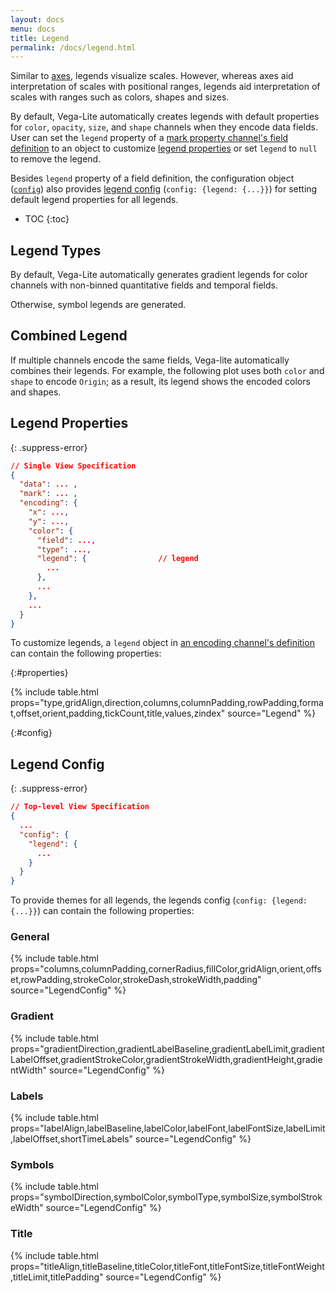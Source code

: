 ```yaml
---
layout: docs
menu: docs
title: Legend
permalink: /docs/legend.html
---
```


Similar to [axes](axis.html), legends visualize scales. However, whereas axes aid interpretation of scales with positional ranges, legends aid interpretation of scales with ranges such as colors, shapes and sizes.

By default, Vega-Lite automatically creates legends with default properties for `color`, `opacity`, `size`, and `shape` channels when they encode data fields.
User can set the `legend` property of a [mark property channel's field definition](encoding.html#mark-prop) to an object to customize [legend properties](#legend-properties) or set `legend` to `null` to remove the legend.

Besides `legend` property of a field definition, the configuration object ([`config`](config.html)) also provides [legend config](#config) (`config: {legend: {...}}`) for setting default legend properties for all legends.

- TOC
{:toc}

## Legend Types

By default, Vega-Lite automatically generates gradient legends for color channels with
non-binned quantitative fields and temporal fields.

<div class="vl-example" data-name="point_color_quantitative"></div>

Otherwise, symbol legends are generated.

<div class="vl-example" data-name="point_color"></div>


## Combined Legend

If multiple channels encode the same fields, Vega-lite automatically combines their legends. For example, the following plot uses both `color` and `shape` to encode `Origin`; as a result, its legend shows the encoded colors and shapes.

<div class="vl-example" data-name="point_color_with_shape"></div>

## Legend Properties

{: .suppress-error}
```json
// Single View Specification
{
  "data": ... ,
  "mark": ... ,
  "encoding": {
    "x": ...,
    "y": ...,
    "color": {
      "field": ...,
      "type": ...,
      "legend": {                // legend
        ...
      },
      ...
    },
    ...
  }
}
```

To customize legends, a `legend` object in [an encoding channel's definition](encoding.html) can contain the following properties:

{:#properties}

{% include table.html props="type,gridAlign,direction,columns,columnPadding,rowPadding,format,offset,orient,padding,tickCount,title,values,zindex" source="Legend" %}

<!--
### Custom Legend Encodings

**TODO** (We have `encoding` property akin to [Vega's axis `encode`](https://vega.github.io/vega/docs/legends/#custom-legend-encodings), but within each element's block, we do not have `enter/update/exit`.)
-->

{:#config}
## Legend Config

{: .suppress-error}
```json
// Top-level View Specification
{
  ...
  "config": {
    "legend": {
      ...
    }
  }
}
```

To provide themes for all legends, the legends config (`config: {legend: {...}}`) can contain the following properties:

### General

{% include table.html props="columns,columnPadding,cornerRadius,fillColor,gridAlign,orient,offset,rowPadding,strokeColor,strokeDash,strokeWidth,padding" source="LegendConfig" %}

### Gradient

{% include table.html props="gradientDirection,gradientLabelBaseline,gradientLabelLimit,gradientLabelOffset,gradientStrokeColor,gradientStrokeWidth,gradientHeight,gradientWidth" source="LegendConfig" %}

### Labels

{% include table.html props="labelAlign,labelBaseline,labelColor,labelFont,labelFontSize,labelLimit,labelOffset,shortTimeLabels" source="LegendConfig" %}

### Symbols

{% include table.html props="symbolDirection,symbolColor,symbolType,symbolSize,symbolStrokeWidth" source="LegendConfig" %}

### Title

{% include table.html props="titleAlign,titleBaseline,titleColor,titleFont,titleFontSize,titleFontWeight,titleLimit,titlePadding" source="LegendConfig" %}

